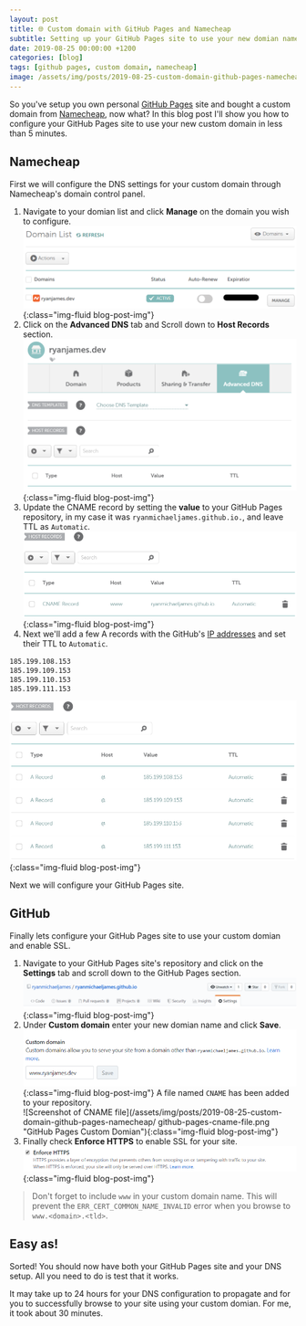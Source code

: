 ```yaml
---
layout: post
title: 🌐 Custom domain with GitHub Pages and Namecheap
subtitle: Setting up your GitHub Pages site to use your new domian name you bought from Namecheap
date: 2019-08-25 00:00:00 +1200
categories: [blog]
tags: [github pages, custom domain, namecheap]
image: /assets/img/posts/2019-08-25-custom-domain-github-pages-namecheap/banner.png
---
```


So you've setup you own personal [GitHub Pages](https://pages.github.com) site and bought a custom domain from [Namecheap](https://www.namecheap.com), now what? In this blog post I'll show you how to configure your GitHub Pages site to use your new custom domain in less than 5 minutes.

## Namecheap
First we will configure the DNS settings for your custom domain through Namecheap's domain control panel.

1. Navigate to your domian list and click **Manage** on the domain you wish to configure.  
![Screenshot of the Namecheap domain list](/assets/img/posts/2019-08-25-custom-domain-github-pages-namecheap/namecheap-domian-list.png "Namecheap domian list"){:class="img-fluid blog-post-img"}
2. Click on the **Advanced DNS** tab and Scroll down to **Host Records** section.  
![Screenshot of the Namecheap DNS control panel](/assets/img/posts/2019-08-25-custom-domain-github-pages-namecheap/namecheap-advanced-dns.png "Namecheap Advanced DNS"){:class="img-fluid blog-post-img"}
4. Update the CNAME record by setting the **value** to your GitHub Pages repository, in my case it was `ryanmichaeljames.github.io.`, and leave TTL as `Automatic`.  
![Screenshot of the CNAME record](/assets/img/posts/2019-08-25-custom-domain-github-pages-namecheap/namecheap-cname-record.png "Namecheap CNAME Record"){:class="img-fluid blog-post-img"}
5. Next we'll add a few A records with the GitHub's [IP addresses](https://help.github.com/en/articles/setting-up-an-apex-domain#configuring-a-records-with-your-dns-provider) and set their TTL to `Automatic`.  
```
185.199.108.153
185.199.109.153
185.199.110.153
185.199.111.153
```
![Screenshot of the A records](/assets/img/posts/2019-08-25-custom-domain-github-pages-namecheap/namecheap-a-records.png "Namecheap A Records"){:class="img-fluid blog-post-img"}

Next we will configure your GitHub Pages site.

## GitHub

Finally lets configure your GitHub Pages site to use your custom domian and enable SSL.

1. Navigate to your GitHub Pages site's repository and click on the **Settings** tab and scroll down to the GitHub Pages section.  
![Screenshot of the GitHub settings tab.](/assets/img/posts/2019-08-25-custom-domain-github-pages-namecheap/github-pages-settings.png "GitHub Pages Settings"){:class="img-fluid blog-post-img"}
3. Under **Custom domain** enter your new domian name and click **Save**.  
![Screenshot of the GitHub Pages custom domain field](/assets/img/posts/2019-08-25-custom-domain-github-pages-namecheap/github-pages-custom-domian.png "GitHub Pages Custom Domian"){:class="img-fluid blog-post-img"}
A file named `CNAME` has been added to your repository.  
![Screenshot of CNAME file](/assets/img/posts/2019-08-25-custom-domain-github-pages-namecheap/
github-pages-cname-file.png "GitHub Pages Custom Domian"){:class="img-fluid blog-post-img"}
5. Finally check **Enforce HTTPS** to enable SSL for your site.  
![Screenshot of the GitHub Pages enforce HTTPs field](/assets/img/posts/2019-08-25-custom-domain-github-pages-namecheap/github-pages-enforce-https.png "GitHub Pages Custom Domian"){:class="img-fluid blog-post-img"}


> Don't forget to include `www` in your custom domain name. This will prevent the  `ERR_CERT_COMMON_NAME_INVALID` error when you browse to `www.<domain>.<tld>`.

## Easy as!

Sorted! You should now have both your GitHub Pages site and your DNS setup. All you need to do is test that it works.

It may take up to 24 hours for your DNS configuration to propagate and for you to successfully browse to your site using your custom domian. For me, it took about 30 minutes.